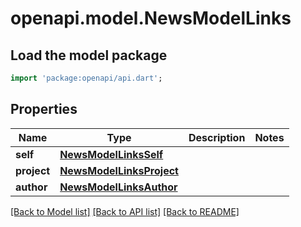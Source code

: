# openapi.model.NewsModelLinks

## Load the model package
```dart
import 'package:openapi/api.dart';
```

## Properties
Name | Type | Description | Notes
------------ | ------------- | ------------- | -------------
**self** | [**NewsModelLinksSelf**](NewsModelLinksSelf.md) |  | 
**project** | [**NewsModelLinksProject**](NewsModelLinksProject.md) |  | 
**author** | [**NewsModelLinksAuthor**](NewsModelLinksAuthor.md) |  | 

[[Back to Model list]](../README.md#documentation-for-models) [[Back to API list]](../README.md#documentation-for-api-endpoints) [[Back to README]](../README.md)



